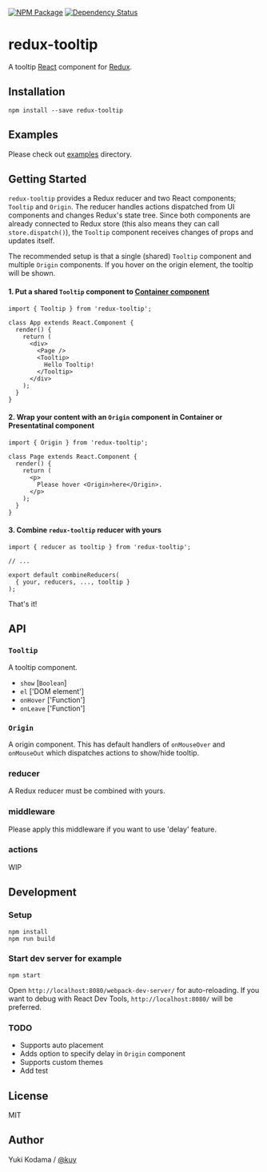 [![NPM Package][npm_img]][npm_site]
[![Dependency Status][david_img]][david_site]

# redux-tooltip

A tooltip [React](https://facebook.github.io/react/) component for [Redux](https://github.com/rackt/redux).

## Installation

```
npm install --save redux-tooltip
```

## Examples

Please check out [examples](https://github.com/kuy/redux-tooltip/tree/master/examples) directory.

## Getting Started

`redux-tooltip` provides a Redux reducer and two React components; `Tooltip` and `Origin`.
The reducer handles actions dispatched from UI components and changes Redux's state tree.
Since both components are already connected to Redux store (this also means they can call `store.dispatch()`),
the `Tooltip` component receives changes of props and updates itself.

The recommended setup is that a single (shared) `Tooltip` component and multiple `Origin` components.
If you hover on the origin element, the tooltip will be shown.

#### 1. Put a shared `Tooltip` component to [Container component](https://medium.com/@dan_abramov/smart-and-dumb-components-7ca2f9a7c7d0#.lek6bm8mf)

```
import { Tooltip } from 'redux-tooltip';

class App extends React.Component {
  render() {
    return (
      <div>
        <Page />
        <Tooltip>
          Hello Tooltip!
        </Tooltip>
      </div>
    );
  }
}
```

#### 2. Wrap your content with an `Origin` component in Container or Presentatinal component

```
import { Origin } from 'redux-tooltip';

class Page extends React.Component {
  render() {
    return (
      <p>
        Please hover <Origin>here</Origin>.
      </p>
    );
  }
}
```

#### 3. Combine `redux-tooltip` reducer with yours

```
import { reducer as tooltip } from 'redux-tooltip';

// ...

export default combineReducers(
  { your, reducers, ..., tooltip }
);
```

That's it!

## API

### `Tooltip`

A tooltip component.

+ `show` [`Boolean`]
+ `el` ['DOM element']
+ `onHover` ['Function']
+ `onLeave` ['Function']

### `Origin`

A origin component. This has default handlers of `onMouseOver` and `onMouseOut`
which dispatches actions to show/hide tooltip.

### reducer

A Redux reducer must be combined with yours.

### middleware

Please apply this middleware if you want to use 'delay' feature.

### actions

WIP

## Development

### Setup

```
npm install
npm run build
```

### Start dev server for example

```
npm start
```

Open `http://localhost:8080/webpack-dev-server/` for auto-reloading.
If you want to debug with React Dev Tools, `http://localhost:8080/` will be preferred.

### TODO

+ Supports auto placement
+ Adds option to specify delay in `Origin` component
+ Supports custom themes
+ Add test

## License

MIT

## Author

Yuki Kodama / [@kuy](https://twitter.com/kuy)

[npm_img]: https://img.shields.io/npm/v/redux-tooltip.svg
[npm_site]: https://www.npmjs.org/package/redux-tooltip
[david_img]: https://img.shields.io/david/kuy/redux-tooltip.svg
[david_site]: https://david-dm.org/kuy/redux-tooltip

